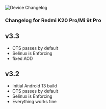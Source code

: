![Device Changelog](https://i.imgur.com/C0Wcdr5.png)

### Changelog for Redmi K20 Pro/Mi 9t Pro

## v3.3
- CTS passes by default
- Selinux is Enforcing
- fixed AOD 

## v3.2
- Initial Android 13 build
- CTS passes by default
- Selinux is Enforcing
- Everything works fine 

